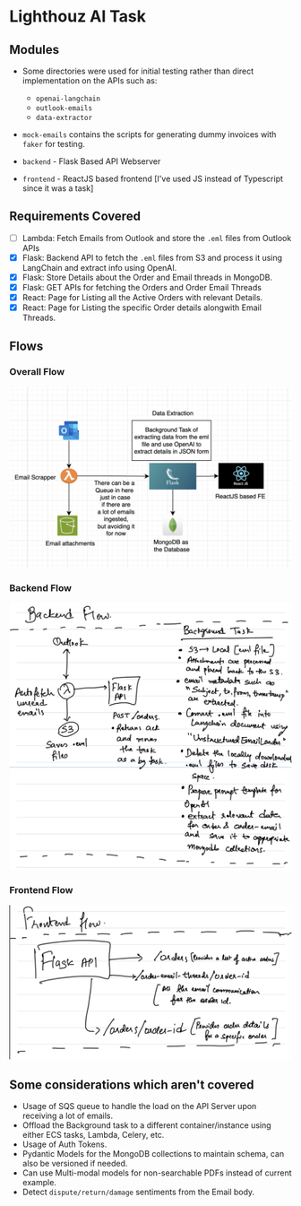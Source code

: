 # Lighthouz AI Task

## Modules

- Some directories were used for initial testing rather than direct implementation on the APIs such as:
  - `openai-langchain`
  - `outlook-emails`
  - `data-extractor`

- `mock-emails` contains the scripts for generating dummy invoices with `faker` for testing.
- `backend` - Flask Based API Webserver
- `frontend` - ReactJS based frontend [I've used JS instead of Typescript since it was a task]

## Requirements Covered

- [ ] Lambda: Fetch Emails from Outlook and store the `.eml` files from Outlook APIs
- [x] Flask: Backend API to fetch the `.eml` files from S3 and process it using LangChain and extract info using OpenAI.
- [x] Flask: Store Details about the Order and Email threads in MongoDB.
- [x] Flask: GET APIs for fetching the Orders and Order Email Threads
- [x] React: Page for Listing all the Active Orders with relevant Details.
- [x] React: Page for Listing the specific Order details alongwith Email Threads.

## Flows

### Overall Flow

![Overall Flow](images/overall-flow.png)

### Backend Flow

![Backend Flow](images/backend-flow.jpeg)

### Frontend Flow

![Frontend Flow](images/frontend-flow.jpeg)

## Some considerations which aren't covered

- Usage of SQS queue to handle the load on the API Server upon receiving a lot of emails.
- Offload the Background task to a different container/instance using either ECS tasks, Lambda, Celery, etc.
- Usage of Auth Tokens.
- Pydantic Models for the MongoDB collections to maintain schema, can also be versioned if needed.
- Can use Multi-modal models for non-searchable PDFs instead of current example.
- Detect `dispute/return/damage` sentiments from the Email body.
